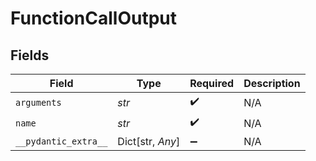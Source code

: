 # FunctionCallOutput


## Fields

| Field                | Type                 | Required             | Description          |
| -------------------- | -------------------- | -------------------- | -------------------- |
| `arguments`          | *str*                | :heavy_check_mark:   | N/A                  |
| `name`               | *str*                | :heavy_check_mark:   | N/A                  |
| `__pydantic_extra__` | Dict[str, *Any*]     | :heavy_minus_sign:   | N/A                  |